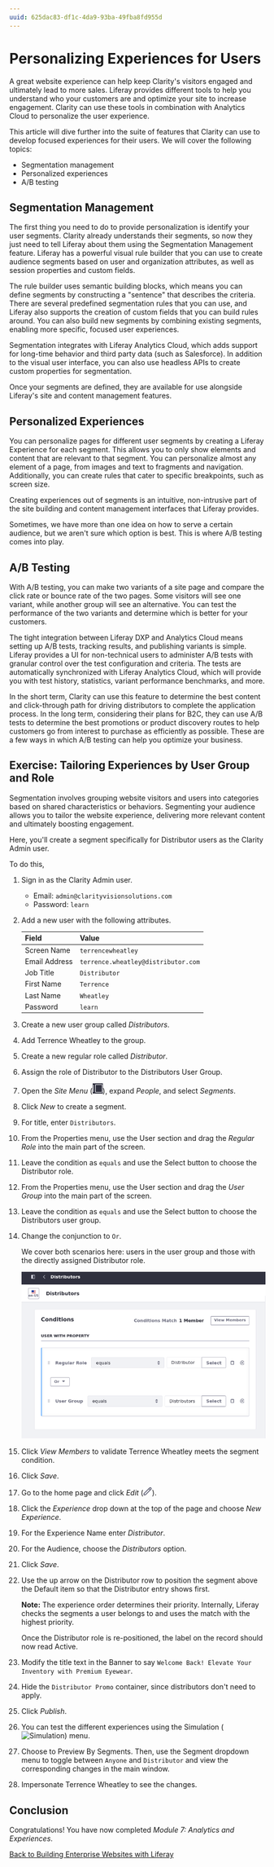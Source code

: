 ```yaml
---
uuid: 625dac83-df1c-4da9-93ba-49fba8fd955d
---
```

# Personalizing Experiences for Users

A great website experience can help keep Clarity's visitors engaged and ultimately lead to more sales. Liferay provides different tools to help you understand who your customers are and optimize your site to increase engagement. Clarity can use these tools in combination with Analytics Cloud to personalize the user experience.

This article will dive further into the suite of features that Clarity can use to develop focused experiences for their users. We will cover the following topics:

- Segmentation management
- Personalized experiences
- A/B testing

## Segmentation Management

The first thing you need to do to provide personalization is identify your user segments. Clarity already understands their segments, so now they just need to tell Liferay about them using the Segmentation Management feature. Liferay has a powerful visual rule builder that you can use to create audience segments based on user and organization attributes, as well as session properties and custom fields.

<!--IMAGE: screenshots of rule builder UI-->

The rule builder uses semantic building blocks, which means you can define segments by constructing a "sentence" that describes the criteria. There are several predefined segmentation rules that you can use, and Liferay also supports the creation of custom fields that you can build rules around. You can also build new segments by combining existing segments, enabling more specific, focused user experiences.

Segmentation integrates with Liferay Analytics Cloud, which adds support for long-time behavior and third party data (such as Salesforce). In addition to the visual user interface, you can also use headless APIs to create custom properties for segmentation.

Once your segments are defined, they are available for use alongside Liferay's site and content management features.

## Personalized Experiences

You can personalize pages for different user segments by creating a Liferay Experience for each segment. This allows you to only show elements and content that are relevant to that segment. You can personalize almost any element of a page, from images and text to fragments and navigation. Additionally, you can create rules that cater to specific breakpoints, such as screen size.

Creating experiences out of segments is an intuitive, non-intrusive part of the site building and content management interfaces that Liferay provides.

Sometimes, we have more than one idea on how to serve a certain audience, but we aren't sure which option is best. This is where A/B testing comes into play.

## A/B Testing

With A/B testing, you can make two variants of a site page and compare the click rate or bounce rate of the two pages. Some visitors will see one variant, while another group will see an alternative. You can test the performance of the two variants and determine which is better for your customers.

The tight integration between Liferay DXP and Analytics Cloud means setting up A/B tests, tracking results, and publishing variants is simple. Liferay provides a UI for non-technical users to administer A/B tests with granular control over the test configuration and criteria. The tests are automatically synchronized with Liferay Analytics Cloud, which will provide you with test history, statistics, variant performance benchmarks, and more.

In the short term, Clarity can use this feature to determine the best content and click-through path for driving distributors to complete the application process. In the long term, considering their plans for B2C, they can use A/B tests to determine the best promotions or product discovery routes to help customers go from interest to purchase as efficiently as possible. These are a few ways in which A/B testing can help you optimize your business.

<!--Exercise 21a-->
## Exercise: Tailoring Experiences by User Group and Role

Segmentation involves grouping website visitors and users into categories based on shared characteristics or behaviors. Segmenting your audience allows you to tailor the website experience, delivering more relevant content and ultimately boosting engagement.

Here, you'll create a segment specifically for Distributor users as the Clarity Admin user.

To do this,

1. Sign in as the Clarity Admin user.

   * Email: `admin@clarityvisionsolutions.com`
   * Password: `learn`

1. Add a new user with the following attributes.

   | Field         | Value                               |
   |:--------------|:------------------------------------|
   | Screen Name   | `terrencewheatley`                  |
   | Email Address | `terrence.wheatley@distributor.com` |
   | Job Title     | `Distributor`                       |
   | First Name    | `Terrence`                          |
   | Last Name     | `Wheatley`                          |
   | Password      | `learn`                             |

   <!--TASK: mail's reference needs to be changed -->

1. Create a new user group called *Distributors*.

1. Add Terrence Wheatley to the group.

1. Create a new regular role called *Distributor*.

1. Assign the role of Distributor to the Distributors User Group.

1. Open the *Site Menu* (![Site Menu](../../images/icon-product-menu.png)), expand *People*, and select *Segments*.

1. Click *New* to create a segment.

1. For title, enter `Distributors`.

1. From the Properties menu, use the User section and drag the *Regular Role* into the main part of the screen.

1. Leave the condition as `equals` and use the Select button to choose the Distributor role.

1. From the Properties menu, use the User section and drag the *User Group* into the main part of the screen.

1. Leave the condition as `equals` and use the Select button to choose the Distributors user group.

1. Change the conjunction to `Or`.

   We cover both scenarios here: users in the user group and those with the directly assigned Distributor role.

   ![Set the regular role to Distributor and the user group to Distributors.](./personalizing-experiences-for-claritys-users/images/01.png)

1. Click *View Members* to validate Terrence Wheatley meets the segment condition.

1. Click *Save*.

1. Go to the home page and click *Edit* (![Edit](../../images/icon-edit.png)).

1. Click the *Experience* drop down at the top of the page and choose *New Experience*.

1. For the Experience Name enter *Distributor*.

1. For the Audience, choose the *Distributors* option.

1. Click *Save*.

1. Use the up arrow on the Distributor row to position the segment above the Default item so that the Distributor entry shows first.

   **Note:** The experience order determines their priority. Internally, Liferay checks the segments a user belongs to and uses the match with the highest priority.

   Once the Distributor role is re-positioned, the label on the record should now read Active.

1. Modify the title text in the Banner to say `Welcome Back! Elevate Your Inventory with Premium Eyewear`.

1. Hide the `Distributor Promo` container, since distributors don't need to apply.

1. Click *Publish*.

1. You can test the different experiences using the Simulation (![Simulation](../../../../../dxp/latest/en/images/icon-simulation.png)) menu.

1. Choose to Preview By Segments. Then, use the Segment dropdown menu to toggle between `Anyone` and `Distributor` and view the corresponding changes in the main window.

1. Impersonate Terrence Wheatley to see the changes.

## Conclusion

Congratulations! You have now completed *Module 7: Analytics and Experiences*.

[Back to Building Enterprise Websites with Liferay](../../building-enterprise-websites-with-liferay.md)

<!-- TODO: Add Additional Resources section. -->